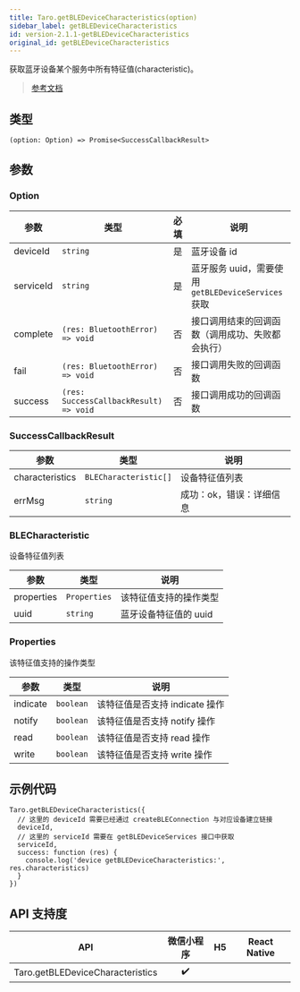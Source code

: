 ```yaml
---
title: Taro.getBLEDeviceCharacteristics(option)
sidebar_label: getBLEDeviceCharacteristics
id: version-2.1.1-getBLEDeviceCharacteristics
original_id: getBLEDeviceCharacteristics
---
```


获取蓝牙设备某个服务中所有特征值(characteristic)。

> [参考文档](https://developers.weixin.qq.com/miniprogram/dev/api/device/bluetooth-ble/wx.getBLEDeviceCharacteristics.html)

## 类型

```tsx
(option: Option) => Promise<SuccessCallbackResult>
```

## 参数

### Option

<table>
  <thead>
    <tr>
      <th>参数</th>
      <th>类型</th>
      <th style="text-align:center">必填</th>
      <th>说明</th>
    </tr>
  </thead>
  <tbody>
    <tr>
      <td>deviceId</td>
      <td><code>string</code></td>
      <td style="text-align:center">是</td>
      <td>蓝牙设备 id</td>
    </tr>
    <tr>
      <td>serviceId</td>
      <td><code>string</code></td>
      <td style="text-align:center">是</td>
      <td>蓝牙服务 uuid，需要使用 <code>getBLEDeviceServices</code> 获取</td>
    </tr>
    <tr>
      <td>complete</td>
      <td><code>(res: BluetoothError) =&gt; void</code></td>
      <td style="text-align:center">否</td>
      <td>接口调用结束的回调函数（调用成功、失败都会执行）</td>
    </tr>
    <tr>
      <td>fail</td>
      <td><code>(res: BluetoothError) =&gt; void</code></td>
      <td style="text-align:center">否</td>
      <td>接口调用失败的回调函数</td>
    </tr>
    <tr>
      <td>success</td>
      <td><code>(res: SuccessCallbackResult) =&gt; void</code></td>
      <td style="text-align:center">否</td>
      <td>接口调用成功的回调函数</td>
    </tr>
  </tbody>
</table>

### SuccessCallbackResult

<table>
  <thead>
    <tr>
      <th>参数</th>
      <th>类型</th>
      <th>说明</th>
    </tr>
  </thead>
  <tbody>
    <tr>
      <td>characteristics</td>
      <td><code>BLECharacteristic[]</code></td>
      <td>设备特征值列表</td>
    </tr>
    <tr>
      <td>errMsg</td>
      <td><code>string</code></td>
      <td>成功：ok，错误：详细信息</td>
    </tr>
  </tbody>
</table>

### BLECharacteristic

设备特征值列表

<table>
  <thead>
    <tr>
      <th>参数</th>
      <th>类型</th>
      <th>说明</th>
    </tr>
  </thead>
  <tbody>
    <tr>
      <td>properties</td>
      <td><code>Properties</code></td>
      <td>该特征值支持的操作类型</td>
    </tr>
    <tr>
      <td>uuid</td>
      <td><code>string</code></td>
      <td>蓝牙设备特征值的 uuid</td>
    </tr>
  </tbody>
</table>

### Properties

该特征值支持的操作类型

<table>
  <thead>
    <tr>
      <th>参数</th>
      <th>类型</th>
      <th>说明</th>
    </tr>
  </thead>
  <tbody>
    <tr>
      <td>indicate</td>
      <td><code>boolean</code></td>
      <td>该特征值是否支持 indicate 操作</td>
    </tr>
    <tr>
      <td>notify</td>
      <td><code>boolean</code></td>
      <td>该特征值是否支持 notify 操作</td>
    </tr>
    <tr>
      <td>read</td>
      <td><code>boolean</code></td>
      <td>该特征值是否支持 read 操作</td>
    </tr>
    <tr>
      <td>write</td>
      <td><code>boolean</code></td>
      <td>该特征值是否支持 write 操作</td>
    </tr>
  </tbody>
</table>

## 示例代码

```tsx
Taro.getBLEDeviceCharacteristics({
  // 这里的 deviceId 需要已经通过 createBLEConnection 与对应设备建立链接
  deviceId,
  // 这里的 serviceId 需要在 getBLEDeviceServices 接口中获取
  serviceId,
  success: function (res) {
    console.log('device getBLEDeviceCharacteristics:', res.characteristics)
  }
})
```

## API 支持度

| API | 微信小程序 | H5 | React Native |
| :---: | :---: | :---: | :---: |
| Taro.getBLEDeviceCharacteristics | ✔️ |  |  |
